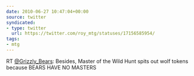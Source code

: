 ```yaml
---
date: 2010-06-27 10:47:04+00:00
source: twitter
syndicated:
- type: twitter
  url: https://twitter.com/roy_mtg/statuses/17156585954/
tags:
- mtg
---
```


RT [@Grizzly_Bears](https://twitter.com/Grizzly_Bears/): Besides, Master of the Wild Hunt spits out wolf tokens because BEARS HAVE NO MASTERS